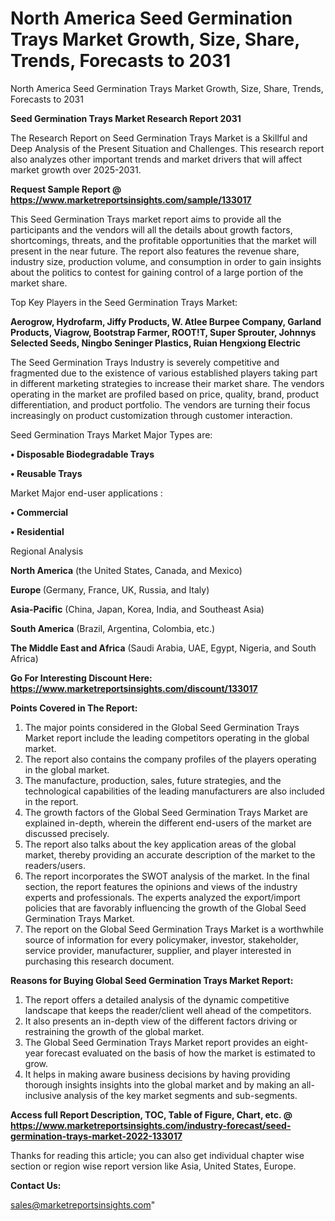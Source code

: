 # North America Seed Germination Trays Market Growth, Size, Share, Trends, Forecasts to 2031
North America Seed Germination Trays Market Growth, Size, Share, Trends, Forecasts to 2031

<strong>Seed Germination Trays Market Research Report 2031</strong>

The Research Report on Seed Germination Trays Market is a Skillful and Deep Analysis of the Present Situation and Challenges. This research report also analyzes other important trends and market drivers that will affect market growth over 2025-2031.

<strong>Request Sample Report @ <a href=https://www.marketreportsinsights.com/sample/133017>https://www.marketreportsinsights.com/sample/133017</a></strong>

This Seed Germination Trays market report aims to provide all the participants and the vendors will all the details about growth factors, shortcomings, threats, and the profitable opportunities that the market will present in the near future. The report also features the revenue share, industry size, production volume, and consumption in order to gain insights about the politics to contest for gaining control of a large portion of the market share.

Top Key Players in the Seed Germination Trays Market:

<strong>Aerogrow, Hydrofarm, Jiffy Products, W. Atlee Burpee Company, Garland Products, Viagrow, Bootstrap Farmer, ROOT!T, Super Sprouter, Johnnys Selected Seeds, Ningbo Seninger Plastics, Ruian Hengxiong Electric</strong>

The Seed Germination Trays Industry is severely competitive and fragmented due to the existence of various established players taking part in different marketing strategies to increase their market share. The vendors operating in the market are profiled based on price, quality, brand, product differentiation, and product portfolio. The vendors are turning their focus increasingly on product customization through customer interaction.

Seed Germination Trays Market Major Types are:

<strong>• Disposable Biodegradable Trays

• Reusable Trays</strong>

Market Major end-user applications :

<strong>• Commercial

• Residential</strong>

Regional Analysis

</u><strong><b>North America</b></strong> (the United States, Canada, and Mexico)

<strong><b>Europe </b></strong>(Germany, France, UK, Russia, and Italy)

<strong><b>Asia-Pacific</b></strong> (China, Japan, Korea, India, and Southeast Asia)

<strong><b>South America</b></strong> (Brazil, Argentina, Colombia, etc.)

<strong><b>The Middle East and Africa</b></strong> (Saudi Arabia, UAE, Egypt, Nigeria, and South Africa)

<strong>Go For Interesting Discount Here: <a href=https://www.marketreportsinsights.com/discount/133017>https://www.marketreportsinsights.com/discount/133017</a></strong>

<strong>Points Covered in The Report:</strong>
<ol>
  <li>The major points considered in the Global Seed Germination Trays Market report include the leading competitors operating in the global market.</li>
  <li>The report also contains the company profiles of the players operating in the global market.</li>
  <li>The manufacture, production, sales, future strategies, and the technological capabilities of the leading manufacturers are also included in the report.</li>
  <li>The growth factors of the Global Seed Germination Trays Market are explained in-depth, wherein the different end-users of the market are discussed precisely.</li>
  <li>The report also talks about the key application areas of the global market, thereby providing an accurate description of the market to the readers/users.</li>
  <li>The report incorporates the SWOT analysis of the market. In the final section, the report features the opinions and views of the industry experts and professionals. The experts analyzed the export/import policies that are favorably influencing the growth of the Global Seed Germination Trays Market.</li>
  <li>The report on the Global Seed Germination Trays Market is a worthwhile source of information for every policymaker, investor, stakeholder, service provider, manufacturer, supplier, and player interested in purchasing this research document.</li>
</ol>
<strong>Reasons for Buying Global Seed Germination Trays Market Report:</strong>

<ol>
  <li>The report offers a detailed analysis of the dynamic competitive landscape that keeps the reader/client well ahead of the competitors.</li>
  <li>It also presents an in-depth view of the different factors driving or restraining the growth of the global market.</li>
  <li>The Global Seed Germination Trays Market report provides an eight-year forecast evaluated on the basis of how the market is estimated to grow.</li>
  <li>It helps in making aware business decisions by having providing thorough insights insights into the global market and by making an all-inclusive analysis of the key market segments and sub-segments.</li>
</ol>
<strong>Access full Report Description, TOC, Table of Figure, Chart, etc. @ <a href=https://www.marketreportsinsights.com/industry-forecast/seed-germination-trays-market-2022-133017>https://www.marketreportsinsights.com/industry-forecast/seed-germination-trays-market-2022-133017</a></strong>


Thanks for reading this article; you can also get individual chapter wise section or region wise report version like Asia, United States, Europe.

<strong>Contact Us:</strong>

sales@marketreportsinsights.com"
